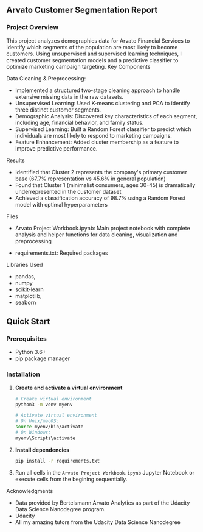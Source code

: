 ## Arvato Customer Segmentation Report
### Project Overview

This project analyzes demographics data for Arvato Financial Services to identify which segments of the population are most likely to become customers. Using unsupervised and supervised learning techniques, I created customer segmentation models and a predictive classifier to optimize marketing campaign targeting.
Key Components

Data Cleaning & Preprocessing: 
- Implemented a structured two-stage cleaning approach to handle extensive missing data in the raw datasets.
- Unsupervised Learning: Used K-means clustering and PCA to identify three distinct customer segments.
- Demographic Analysis: Discovered key characteristics of each segment, including age, financial behavior, and family status.
- Supervised Learning: Built a Random Forest classifier to predict which individuals are most likely to respond to marketing campaigns.
- Feature Enhancement: Added cluster membership as a feature to improve predictive performance.

Results

- Identified that Cluster 2 represents the company's primary customer base (67.7% representation vs 45.6% in general population)
- Found that Cluster 1 (minimalist consumers, ages 30-45) is dramatically underrepresented in the customer dataset
- Achieved a classification accuracy of 98.7% using a Random Forest model with optimal hyperparameters

Files

- Arvato Project Workbook.ipynb: Main project notebook with complete analysis and helper functions for data cleaning, visualization and preprocessing

- requirements.txt: Required packages

Libraries Used

- pandas, 
- numpy
- scikit-learn
- matplotlib, 
- seaborn




## Quick Start

### Prerequisites

- Python 3.6+
- pip package manager

### Installation

1. **Create and activate a virtual environment**
   ```bash
   # Create virtual environment
   python3 -m venv myenv
   
   # Activate virtual environment
   # On Unix/macOS:
   source myenv/bin/activate
   # On Windows:
   myenv\Scripts\activate
   ```

2. **Install dependencies**
   ```bash
   pip install -r requirements.txt
   ```

3. Run all cells in the `Arvato Project Workbook.ipynb` Jupyter Notebook 
or execute cells from the begining sequentially.

Acknowledgments

- Data provided by Bertelsmann Arvato Analytics as part of the Udacity Data Science Nanodegree program.
- Udacity
- All my amazing tutors from the Udacity Data Science Nanodegree